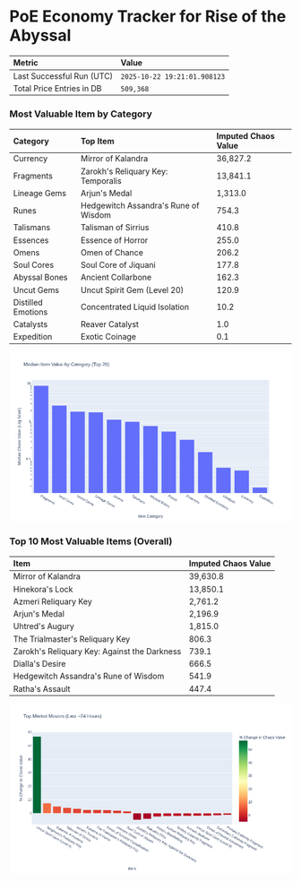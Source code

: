 # PoE Economy Tracker for Rise of the Abyssal

<!-- START_MAINTENANCE -->
| Metric | Value |
|:---|:---|
| Last Successful Run (UTC) | `2025-10-22 19:21:01.908123` |
| Total Price Entries in DB | `509,368` |

<!-- END_MAINTENANCE -->

<!-- START_DATAFRAME_DEBUG -->
<!-- END_DATAFRAME_DEBUG -->

<!-- START_CATEGORY_ANALYSIS -->
### Most Valuable Item by Category
| Category | Top Item | Imputed Chaos Value |
| :--- | :--- | :--- |
| Currency | Mirror of Kalandra | 36,827.2 |
| Fragments | Zarokh's Reliquary Key: Temporalis | 13,841.1 |
| Lineage Gems | Arjun's Medal | 1,313.0 |
| Runes | Hedgewitch Assandra's Rune of Wisdom | 754.3 |
| Talismans | Talisman of Sirrius | 410.8 |
| Essences | Essence of Horror | 255.0 |
| Omens | Omen of Chance | 206.2 |
| Soul Cores | Soul Core of Jiquani | 177.8 |
| Abyssal Bones | Ancient Collarbone | 162.3 |
| Uncut Gems | Uncut Spirit Gem (Level 20) | 120.9 |
| Distilled Emotions | Concentrated Liquid Isolation | 10.2 |
| Catalysts | Reaver Catalyst | 1.0 |
| Expedition | Exotic Coinage | 0.1 |


![Category Analysis Chart](charts/category_analysis.png)
<!-- END_ANALYSIS -->

<!-- START_ANALYSIS -->
### Top 10 Most Valuable Items (Overall)
| Item | Imputed Chaos Value |
| :--- | :--- |
| Mirror of Kalandra | 39,630.8 |
| Hinekora's Lock | 13,850.1 |
| Azmeri Reliquary Key | 2,761.2 |
| Arjun's Medal | 2,196.9 |
| Uhtred's Augury | 1,815.0 |
| The Trialmaster's Reliquary Key | 806.3 |
| Zarokh's Reliquary Key: Against the Darkness | 739.1 |
| Dialla's Desire | 666.5 |
| Hedgewitch Assandra's Rune of Wisdom | 541.9 |
| Ratha's Assault | 447.4 |


![Market Movers Chart](charts/market_movers.png)
<!-- END_ANALYSIS -->
